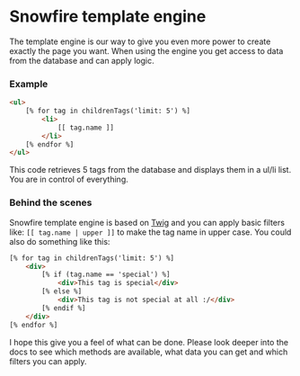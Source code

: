# Snowfire template engine

The template engine is our way to give you even more power to create exactly the page you want. When using the engine you get access to data from the database and can apply logic. 

### Example

```html
<ul>
    [% for tag in childrenTags('limit: 5') %]
        <li>
        	[[ tag.name ]]
        </li>
    [% endfor %]
</ul>
```

This code retrieves 5 tags from the database and displays them in a ul/li list. You are in control of everything.

### Behind the scenes

Snowfire template engine is based on [Twig](http://twig.sensiolabs.org/) and you can apply basic filters like: `[[ tag.name | upper ]]` to make the tag name in upper case. You could also do something like this:

```html
[% for tag in childrenTags('limit: 5') %]
	<div>
		[% if (tag.name == 'special') %]
			<div>This tag is special</div>
		[% else %]
			<div>This tag is not special at all :/</div>
		[% endif %]
	</div>
[% endfor %]
```

I hope this give you a feel of what can be done. Please look deeper into the docs to see which methods are available, what data you can get and which filters you can apply. 
